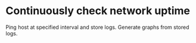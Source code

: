 # Continuously check network uptime

Ping host at specified interval and store logs. Generate graphs from stored logs.
